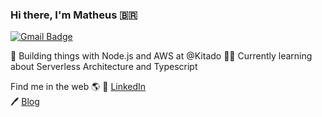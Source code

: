 ### Hi there, I'm Matheus 🇧🇷

[![Gmail Badge](https://img.shields.io/badge/-contatomatheuss@outlook.com-1c1c1c?style=flat-square&logo=Gmail&logoColor=white&link=mailto:contatomatheuss@outlook.com)](mailto:contatomatheuss@outlook.com)

🔨 Building things with Node.js and AWS at @Kitado
👨‍💻 Currently learning about Serverless Architecture and Typescript

Find me in the web 🌎
💼  [LinkedIn](https://www.linkedin.com/in/matheus-almeida1337/) <br>
🖊️ [Blog](https://dev.to/codingwithmath)

<!--
**codingwithmath/codingwithmath** is a ✨ _special_ ✨ repository because its `README.md` (this file) appears on your GitHub profile.

Here are some ideas to get you started:

- 🔭 I’m currently working on ...
- 🌱 I’m currently learning ...
- 👯 I’m looking to collaborate on ...
- 🤔 I’m looking for help with ...
- 💬 Ask me about ...
- 📫 How to reach me: ...
- 😄 Pronouns: ...
- ⚡ Fun fact: ...
-->
